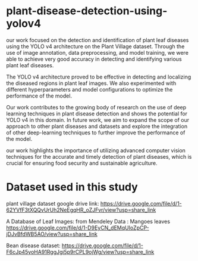 # plant-disease-detection-using-yolov4
our work focused on the detection and identification of plant leaf diseases using the YOLO v4 architecture on the Plant Village dataset. Through the use of image annotation, data preprocessing, and model training, we were able to achieve very good accuracy in detecting and identifying various plant leaf diseases.

The YOLO v4 architecture proved to be effective in detecting and localizing the diseased regions in plant leaf images. We also experimented with different hyperparameters and model configurations to optimize the performance of the model.

Our work contributes to the growing body of research on the use of deep learning techniques in plant disease detection and shows the potential for YOLO v4 in this domain. In future work, we aim to expand the scope of our approach to other plant diseases and datasets and explore the integration of other deep-learning techniques to further improve the performance of the model.

our work highlights the importance of utilizing advanced computer vision techniques for the accurate and timely detection of plant diseases, which is crucial for ensuring food security and sustainable agriculture.
# Dataset used in this study


plant village dataset google drive link:
https://drive.google.com/file/d/1-62YVfF3tXQQvUrUh2NeEgqHR_oZJFvr/view?usp=share_link

A Database of Leaf Images: from Mendeley Data : Mangoes leaves
https://drive.google.com/file/d/1-D9EyCN_dEMqUIoZpCP-jDJvBfdWB5AO/view?usp=share_link

Bean disease dataset:
https://drive.google.com/file/d/1-F6cJp45yoHA91RggJgi5p9rCPL9ojWg/view?usp=share_link


